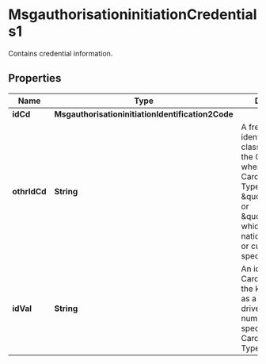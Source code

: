 

# MsgauthorisationinitiationCredentials1

Contains credential information.

## Properties

| Name | Type | Description | Notes |
|------------ | ------------- | ------------- | -------------|
|**idCd** | **MsgauthorisationinitiationIdentification2Code** |  |  [optional] |
|**othrIdCd** | **String** | A free text field for identifying a classification of the Cardholder ID when the Cardholder ID Type Code is \&quot;OTHN\&quot; or \&quot;OTHP,\&quot; which indicate a national, network, or customer specific value. |  [optional] |
|**idVal** | **String** | An identifier of the Cardholder, where the kind of ID, such as a passport or driver&#39;s license number, is specified by the Cardholder ID Type Code. |  [optional] |



